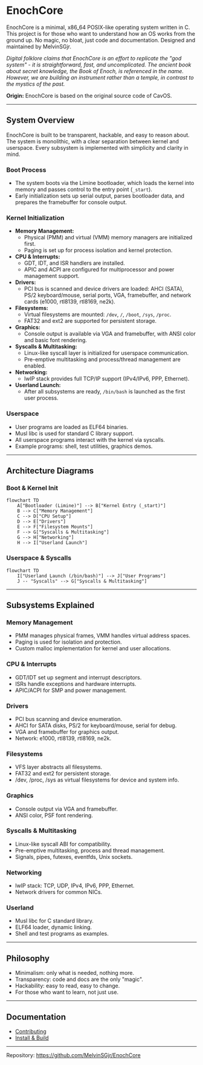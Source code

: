 # EnochCore

EnochCore is a minimal, x86_64 POSIX-like operating system written in C. This project is for those who want to understand how an OS works from the ground up. No magic, no bloat, just code and documentation. Designed and maintained by MelvinSGjr.

*Digital folklore claims that EnochCore is an effort to replicate the "god system" - it is straightforward, fast, and uncomplicated. The ancient book about secret knowledge, the Book of Enoch, is referenced in the name. However, we are building an instrument rather than a temple, in contrast to the mystics of the past.*

**Origin:** EnochCore is based on the original source code of CavOS.

---

## System Overview

EnochCore is built to be transparent, hackable, and easy to reason about. The system is monolithic, with a clear separation between kernel and userspace. Every subsystem is implemented with simplicity and clarity in mind.

### Boot Process
- The system boots via the Limine bootloader, which loads the kernel into memory and passes control to the entry point (`_start`).
- Early initialization sets up serial output, parses bootloader data, and prepares the framebuffer for console output.

### Kernel Initialization
- **Memory Management:**
  - Physical (PMM) and virtual (VMM) memory managers are initialized first.
  - Paging is set up for process isolation and kernel protection.
- **CPU & Interrupts:**
  - GDT, IDT, and ISR handlers are installed.
  - APIC and ACPI are configured for multiprocessor and power management support.
- **Drivers:**
  - PCI bus is scanned and device drivers are loaded: AHCI (SATA), PS/2 keyboard/mouse, serial ports, VGA, framebuffer, and network cards (e1000, rtl8139, rtl8169, ne2k).
- **Filesystems:**
  - Virtual filesystems are mounted: `/dev`, `/`, `/boot`, `/sys`, `/proc`.
  - FAT32 and ext2 are supported for persistent storage.
- **Graphics:**
  - Console output is available via VGA and framebuffer, with ANSI color and basic font rendering.
- **Syscalls & Multitasking:**
  - Linux-like syscall layer is initialized for userspace communication.
  - Pre-emptive multitasking and process/thread management are enabled.
- **Networking:**
  - lwIP stack provides full TCP/IP support (IPv4/IPv6, PPP, Ethernet).
- **Userland Launch:**
  - After all subsystems are ready, `/bin/bash` is launched as the first user process.

### Userspace
- User programs are loaded as ELF64 binaries.
- Musl libc is used for standard C library support.
- All userspace programs interact with the kernel via syscalls.
- Example programs: shell, test utilities, graphics demos.

---

## Architecture Diagrams

### Boot & Kernel Init
```mermaid
flowchart TD
    A["Bootloader (Limine)"] --> B["Kernel Entry (_start)"]
    B --> C["Memory Management"]
    C --> D["CPU Setup"]
    D --> E["Drivers"]
    E --> F["Filesystem Mounts"]
    F --> G["Syscalls & Multitasking"]
    G --> H["Networking"]
    H --> I["Userland Launch"]
```

### Userspace & Syscalls
```mermaid
flowchart TD
    I["Userland Launch (/bin/bash)"] --> J["User Programs"]
    J -- "Syscalls" --> G["Syscalls & Multitasking"]
```

---

## Subsystems Explained

### Memory Management
- PMM manages physical frames, VMM handles virtual address spaces.
- Paging is used for isolation and protection.
- Custom malloc implementation for kernel and user allocations.

### CPU & Interrupts
- GDT/IDT set up segment and interrupt descriptors.
- ISRs handle exceptions and hardware interrupts.
- APIC/ACPI for SMP and power management.

### Drivers
- PCI bus scanning and device enumeration.
- AHCI for SATA disks, PS/2 for keyboard/mouse, serial for debug.
- VGA and framebuffer for graphics output.
- Network: e1000, rtl8139, rtl8169, ne2k.

### Filesystems
- VFS layer abstracts all filesystems.
- FAT32 and ext2 for persistent storage.
- /dev, /proc, /sys as virtual filesystems for device and system info.

### Graphics
- Console output via VGA and framebuffer.
- ANSI color, PSF font rendering.

### Syscalls & Multitasking
- Linux-like syscall ABI for compatibility.
- Pre-emptive multitasking, process and thread management.
- Signals, pipes, futexes, eventfds, Unix sockets.

### Networking
- lwIP stack: TCP, UDP, IPv4, IPv6, PPP, Ethernet.
- Network drivers for common NICs.

### Userland
- Musl libc for C standard library.
- ELF64 loader, dynamic linking.
- Shell and test programs as examples.

---

## Philosophy
- Minimalism: only what is needed, nothing more.
- Transparency: code and docs are the only "magic".
- Hackability: easy to read, easy to change.
- For those who want to learn, not just use.

---

## Documentation
- [Contributing](docs/contributing.md)
- [Install & Build](docs/install.md)

---
Repository: https://github.com/MelvinSGjr/EnochCore
